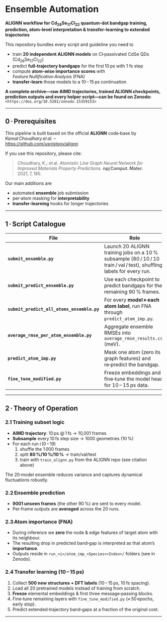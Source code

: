 # Ensemble Automation  
**ALIGNN workflow for Cd<sub>28</sub>Se<sub>17</sub>Cl<sub>22</sub> quantum‑dot bandgap training, prediction, atom‑level interpretation & transfer‑learning to extended trajectories**

This repository bundles every script and guideline you need to

* train **20 independent ALIGNN models** on Cl‑passivated CdSe QDs (Cd<sub>28</sub>Se<sub>17</sub>Cl<sub>22</sub>)  
* predict **full‑trajectory bandgaps** for the first 10 ps with 1 fs step 
* compute **atom‑wise importance scores** with *Feature Nullification Analysis* (FNA)  
* **transfer‑learn** those models to a 10 – 15 ps continuation

**A complete archive—raw AIMD trajectories, trained ALIGNN checkpoints, prediction outputs and every helper script—can be found on Zenodo:**
`<https://doi.org/10.5281/zenodo.15359153>`

---

## 0 · Prerequisites

This pipeline is built based on the official **ALIGNN** code‑base by *Kamal Choudhary et al.* –  
<https://github.com/usnistgov/alignn>  

If you use this repository, please cite:

> Choudhary, K.; et al. *Atomistic Line Graph Neural Network for Improved Materials Property Predictions.* **npj Comput. Mater.** 2021, 7, 185.

Our main additions are

* automated **ensemble** job submission  
* per‑atom masking for **interpretability**  
* **transfer‑learning** hooks for longer trajectories  

---

## 1 · Script Catalogue

| File | Role |
|------|------|
| **`submit_ensemble.py`** | Launch 20 ALIGNN training jobs on a 10 % subsample (80 / 10 / 10 train / val / test), shuffling labels for every run. |
| **`submit_predict_ensemble.py`** | Use each checkpoint to predict bandgaps for the remaining 90 % frames. |
| **`submit_predict_all_atoms_ensemble.py`** | For every **model × each atom label**, run FNA through `predict_atom_imp.py`. |
| **`average_rmse_per_atom_ensemble.py`** | Aggregate ensemble RMSEs into `average_rmse_results.csv` (meV). |
| **`predict_atom_imp.py`** | Mask one atom (zero its graph features) and re‑predict the bandgap. |
| **`fine_tune_modified.py`** | Freeze embeddings and fine‑tune the model head for 10 – 15 ps data. |

---

## 2 · Theory of Operation

### 2.1 Training subset logic
* **AIMD trajectory**: 10 ps @ 1 fs → 10,001 frames  
* **Subsample** every 10 fs step size → 1000 geometries (10 %)  
* For each run *i* (0 – 19)  
  1. shuffle the 1 000 frames  
  2. split **80 %/10 %/10 %** → train/val/test  
  3. train with `train_alignn.py` from the ALIGNN repo (see citation above)  

The 20‑model ensemble reduces variance and captures dynamical fluctuations robustly.

### 2.2 Ensemble prediction
* **9001 unseen frames** (the other 90 %) are sent to every model.  
* Per‑frame outputs are **averaged** across the 20 runs.
### 2.3 Atom importance (FNA)
* During inference we **zero** the node & edge features of target atom with its neighbour.  
* The resulting drop in predicted band‑gap is interpreted as that atom’s **importance**.  
* Outputs reside in `run_<i>/atom_imp_<Species><Index>/` folders (see in Zenodo).

### 2.4 Transfer learning (10 – 15 ps)
1. Collect **500 new structures + DFT labels** (10 – 15 ps, 10 fs spacing).  
2. Load all 20 pretrained models instead of training from scratch.
3. **Freeze** elemental embeddings & first three message‑passing blocks.  
4. Fine‑tune remaining layers with `fine_tune_modified.py` (≈ 50 epochs, early stop).  
5. Predict extended‑trajectory band‑gaps at a fraction of the original cost.

---

